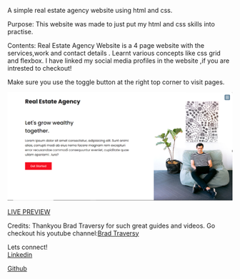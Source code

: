 
A simple real estate agency website using html and css.

Purpose:
This website was made to just put my html and css skills into practise.

Contents:
Real Estate Agency Website is a 4 page website with the services,work and contact details .
Learnt various concepts like css grid and flexbox.
I have linked my social media profiles in the website ,if you are intrested to checkout!

Make sure you use the toggle button at the right top corner to visit pages.

![website image](images/real_estate_agency_website_preview.png)

<a href="https://onewayshruti.github.io/real_estate_agency_website/" target="_blank">LIVE PREVIEW</a>


Credits:
Thankyou Brad Traversy for such great guides and videos.
Go checkout his youtube channel:<a href="https://www.youtube.com/user/TechGuyWeb">Brad Traversy</a>

Lets connect!
<br>
<a href ="https://www.linkedin.com/in/onewayshruti/">Linkedin</a>

<a href = "https://github.com/OnewayShruti">Github</a><br>




